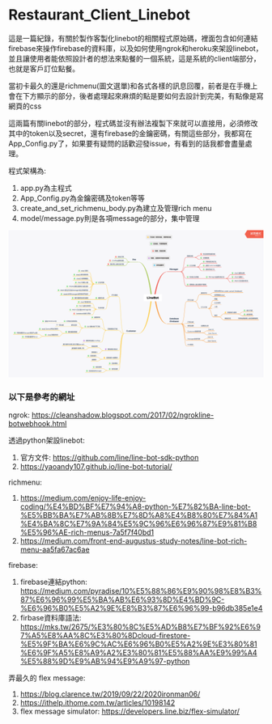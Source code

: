 # Restaurant_Client_Linebot

這是一篇紀錄，有關於製作客製化linebot的相關程式原始碼，裡面包含如何連結firebase來操作firebase的資料庫，以及如何使用ngrok和heroku來架設linebot，並且讓使用者能依照設計者的想法來點餐的一個系統，這是系統的client端部分，也就是客戶訂位點餐。

當初卡最久的還是richmenu(圖文選單)和各式各樣的訊息回覆，前者是在手機上會在下方顯示的部分，後者處理起來麻煩的點是要如何去設計到完美，有點像是寫網頁的css

這兩篇有關linebot的部分，程式碼並沒有辦法複製下來就可以直接用，必須修改其中的token以及secret，還有firebase的金鑰密碼，有關這些部分，我都寫在App_Config.py了，如果要有疑問的話歡迎發issue，有看到的話我都會盡量處理。

程式架構為:
  
1. app.py為主程式  
2. App_Config.py為金鑰密碼及token等等
3. create_and_set_richmenu_body.py為建立及管理rich menu  
4. model/message.py則是各項message的部分，集中管理
  
![架構圖](/LineBot.png)

### 以下是參考的網址
ngrok: https://cleanshadow.blogspot.com/2017/02/ngrokline-botwebhook.html

透過python架設linebot:
1. 官方文件: https://github.com/line/line-bot-sdk-python
2. https://yaoandy107.github.io/line-bot-tutorial/

richmenu: 
1. https://medium.com/enjoy-life-enjoy-coding/%E4%BD%BF%E7%94%A8-python-%E7%82%BA-line-bot-%E5%BB%BA%E7%AB%8B%E7%8D%A8%E4%B8%80%E7%84%A1%E4%BA%8C%E7%9A%84%E5%9C%96%E6%96%87%E9%81%B8%E5%96%AE-rich-menus-7a5f7f40bd1
2. https://medium.com/front-end-augustus-study-notes/line-bot-rich-menu-aa5fa67ac6ae

firebase:
1. firebase連結python: https://medium.com/pyradise/10%E5%88%86%E9%90%98%E8%B3%87%E6%96%99%E5%BA%AB%E6%93%8D%E4%BD%9C-%E6%96%B0%E5%A2%9E%E8%B3%87%E6%96%99-b96db385e1e4
2. firbase資料庫語法: https://mks.tw/2675/%E3%80%8C%E5%AD%B8%E7%BF%92%E6%97%A5%E8%AA%8C%E3%80%8Dcloud-firestore-%E5%9F%BA%E6%9C%AC%E6%96%B0%E5%A2%9E%E3%80%81%E6%9F%A5%E8%A9%A2%E3%80%81%E5%88%AA%E9%99%A4%E5%88%9D%E9%AB%94%E9%A9%97-python

弄最久的 flex message:
1. https://blog.clarence.tw/2019/09/22/2020ironman06/
2. https://ithelp.ithome.com.tw/articles/10198142
3. flex message simulator: https://developers.line.biz/flex-simulator/
